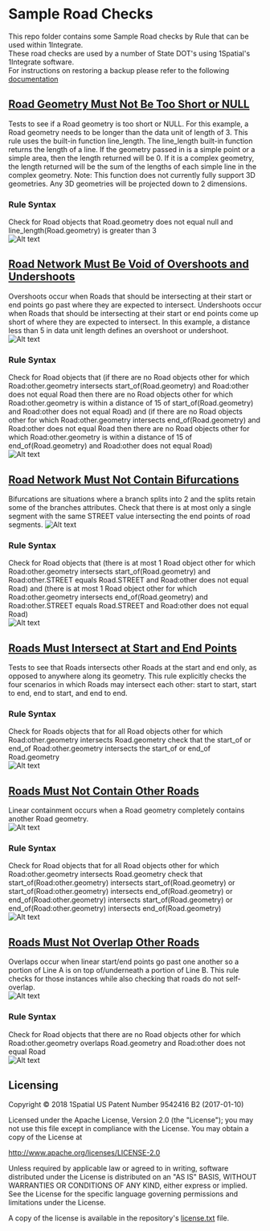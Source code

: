 # Sample Road Checks
This repo folder contains some Sample Road checks by Rule that can be used within 1Integrate.  
These road checks are used by a number of State DOT's using 1Spatial's 1Integrate software.  
For instructions on restoring a backup please refer to the following [documentation](https://1spatial.com/documentation/1integrate/v2_3/Topics/Backup_Restore.htm?Highlight=Restore%20Backup%20Rules)

## [Road Geometry Must Not Be Too Short or NULL](RoadGeometryMustNotBeTooShortOrNull.xml)
Tests to see if a Road geometry is too short or NULL. For this example, a Road geometry needs to be longer than the data unit of length of 3. This rule uses the built-in function line_length. The line_length built-in function returns the length of a line. If the geometry passed in is a simple point or a simple area, then the length returned will be 0. If it is a complex geometry, the length returned will be the sum of the lengths of each simple line in the complex geometry. Note: This function does not currently fully support 3D geometries. Any 3D geometries will be projected down to 2 dimensions.
### Rule Syntax
Check for Road objects that Road.geometry does not equal null and line_length(Road.geometry) is greater than 3    
![Alt text](img/RoadGeometryMustNotBeTooShortOrNull_Rule.PNG?raw=true "Short or NULL Rule Screenshot")

## [Road Network Must Be Void of Overshoots and Undershoots](RoadNetworkMustBeVoidOfOvershootsAndUndershoots.xml)
Overshoots occur when Roads that should be intersecting at their start or end points go past where they are expected to intersect. Undershoots occur when Roads that should be intersecting at their start or end points come up short of where they are expected to intersect. In this example, a distance less than 5 in data unit length defines an overshoot or undershoot.
![Alt text](img/RoadOvershootUndershootExample.PNG?raw=true "Overshoot and Undershoot Example")

### Rule Syntax
Check for Road objects that (if there are no Road objects other for which Road:other.geometry intersects start_of(Road.geometry) and Road:other does not equal Road then there are no Road objects other for which Road:other.geometry is within a distance of 15 of start_of(Road.geometry) and Road:other does not equal Road) and (if there are no Road objects other for which Road:other.geometry intersects end_of(Road.geometry) and Road:other does not equal Road then there are no Road objects other for which Road:other.geometry is within a distance of 15 of end_of(Road.geometry) and Road:other does not equal Road)  
![Alt text](img/RoadNetworkMustBeVoidOfOvershootsAndUndershoots_Rule.PNG?raw=true "Overshoots and Undershoots Rule Screenshot")

## [Road Network Must Not Contain Bifurcations](RoadNetworkMustNotContainBifurcations.xml)
Bifurcations are situations where a branch splits into 2 and the splits retain some of the branches attributes.  Check that there is at most only a single segment with the same STREET value intersecting the end points of road segments.
![Alt text](img/RoadBifurcationsExample.PNG?raw=true "Bifurcations Example")

### Rule Syntax
Check for Road objects that (there is at most 1 Road object other for which Road:other.geometry intersects start_of(Road.geometry) and Road:other.STREET equals Road.STREET and Road:other does not equal Road) and (there is at most 1 Road object other for which Road:other.geometry intersects end_of(Road.geometry) and Road:other.STREET equals Road.STREET and Road:other does not equal Road)  
![Alt text](img/RoadNetworkMustNotContainBifurcations_Rule.PNG?raw=true "Bifurcations Rule Screenshot")

## [Roads Must Intersect at Start and End Points](RoadsMustIntersectAtStartAndEndPoints.xml)
Tests to see that Roads intersects other Roads at the start and end only, as opposed to anywhere along its geometry. This rule explicitly checks the four scenarios in which Roads may intersect each other: start to start, start to end, end to start, and end to end.
### Rule Syntax
Check for Roads objects that for all Road objects other for which Road:other.geometry intersects Road.geometry check that the start_of or end_of Road:other.geometry intersects the start_of or end_of Road.geometry  
![Alt text](img/RoadsMustIntersectAtStartAndEndPoints_Rule.PNG?raw=true "Roads Intersect at Ends Rule Screenshot")

## [Roads Must Not Contain Other Roads](RoadsDoNotContainOtherRoads.xml)
Linear containment occurs when a Road geometry completely contains another Road geometry.  
![Alt text](img/RoadContainmentExample.PNG?raw=true "Linear Containment Example")

### Rule Syntax
Check for Road objects that for all Road objects other for which Road:other.geometry intersects Road.geometry check that start_of(Road:other.geometry) intersects start_of(Road.geometry) or start_of(Road:other.geometry) intersects end_of(Road.geometry) or end_of(Road:other.geometry) intersects start_of(Road.geometry) or end_of(Road:other.geometry) intersects end_of(Road.geometry)  
![Alt text](img/RoadsDoNotContainOtherRoads_Rule.PNG?raw=true "Road Containment Rule Screenshot")

## [Roads Must Not Overlap Other Roads](RoadsDoNotOverlapOtherRoads.xml)
Overlaps occur when linear start/end points go past one another so a portion of Line A is on top of/underneath a portion of Line B.  This rule checks for those instances while also checking that roads do not self-overlap.  
![Alt text](img/RoadOverlapExample.PNG?raw=true "Overlap Example")

### Rule Syntax
Check for Road objects that there are no Road objects other for which Road:other.geometry overlaps Road.geometry and Road:other does not equal Road  
![Alt text](img/RoadsDoNotOverlap_Rule.png?raw=true "Overlapping Roads Rule Screenshot")

## Licensing
Copyright © 2018 1Spatial US Patent Number 9542416 B2 (2017-01-10)

Licensed under the Apache License, Version 2.0 (the "License");
you may not use this file except in compliance with the License.
You may obtain a copy of the License at

   http://www.apache.org/licenses/LICENSE-2.0

Unless required by applicable law or agreed to in writing, software
distributed under the License is distributed on an "AS IS" BASIS,
WITHOUT WARRANTIES OR CONDITIONS OF ANY KIND, either express or implied.
See the License for the specific language governing permissions and
limitations under the License.

A copy of the license is available in the repository's [license.txt](LICENSE) file.